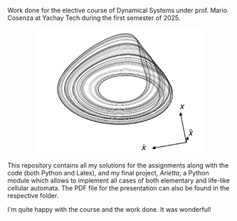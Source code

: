 Work done for the elective course of Dynamical Systems under prof. Mario Cosenza at Yachay Tech during the first semester of 2025.

<p align="center">
  <img src="./Take-home-1/code/plots/6b.png" width = "75%">
</p>

This repository contains all my solutions for the assignments along with the code (both Python and Latex), and my final project, *Arietta*, a Python module which allows to implement all cases of both elementary and life-like cellular automata. The PDF file for the presentation can also be found in the respective folder.   

I'm quite happy with the course and the work done. It was wonderful!
